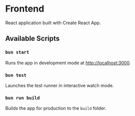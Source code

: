 # Frontend

React application built with Create React App.

## Available Scripts

### `bun start`
Runs the app in development mode at [http://localhost:3000](http://localhost:3000).

### `bun test`
Launches the test runner in interactive watch mode.

### `bun run build`
Builds the app for production to the `build` folder.